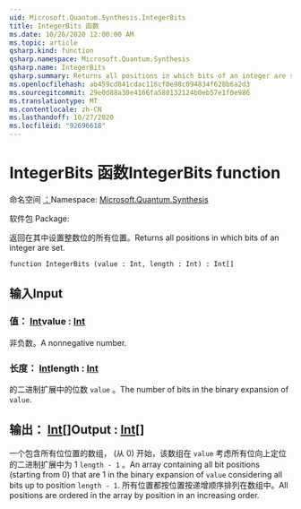 ```yaml
---
uid: Microsoft.Quantum.Synthesis.IntegerBits
title: IntegerBits 函数
ms.date: 10/26/2020 12:00:00 AM
ms.topic: article
qsharp.kind: function
qsharp.namespace: Microsoft.Quantum.Synthesis
qsharp.name: IntegerBits
qsharp.summary: Returns all positions in which bits of an integer are set.
ms.openlocfilehash: ab459cd841cdac116cf0e98c094834f628b6a2d3
ms.sourcegitcommit: 29e0d88a30e4166fa580132124b0eb57e1f0e986
ms.translationtype: MT
ms.contentlocale: zh-CN
ms.lasthandoff: 10/27/2020
ms.locfileid: "92696618"
---
```

# <a name="integerbits-function"></a><span data-ttu-id="276b3-102">IntegerBits 函数</span><span class="sxs-lookup"><span data-stu-id="276b3-102">IntegerBits function</span></span>

<span data-ttu-id="276b3-103">命名空间 [：](xref:Microsoft.Quantum.Synthesis)</span><span class="sxs-lookup"><span data-stu-id="276b3-103">Namespace: [Microsoft.Quantum.Synthesis](xref:Microsoft.Quantum.Synthesis)</span></span>

<span data-ttu-id="276b3-104">软件包 [](https://nuget.org/packages/)</span><span class="sxs-lookup"><span data-stu-id="276b3-104">Package: [](https://nuget.org/packages/)</span></span>


<span data-ttu-id="276b3-105">返回在其中设置整数位的所有位置。</span><span class="sxs-lookup"><span data-stu-id="276b3-105">Returns all positions in which bits of an integer are set.</span></span>

```qsharp
function IntegerBits (value : Int, length : Int) : Int[]
```


## <a name="input"></a><span data-ttu-id="276b3-106">输入</span><span class="sxs-lookup"><span data-stu-id="276b3-106">Input</span></span>

### <a name="value--int"></a><span data-ttu-id="276b3-107">值： [Int](xref:microsoft.quantum.lang-ref.int)</span><span class="sxs-lookup"><span data-stu-id="276b3-107">value : [Int](xref:microsoft.quantum.lang-ref.int)</span></span>

<span data-ttu-id="276b3-108">非负数。</span><span class="sxs-lookup"><span data-stu-id="276b3-108">A nonnegative number.</span></span>


### <a name="length--int"></a><span data-ttu-id="276b3-109">长度： [Int](xref:microsoft.quantum.lang-ref.int)</span><span class="sxs-lookup"><span data-stu-id="276b3-109">length : [Int](xref:microsoft.quantum.lang-ref.int)</span></span>

<span data-ttu-id="276b3-110">的二进制扩展中的位数 `value` 。</span><span class="sxs-lookup"><span data-stu-id="276b3-110">The number of bits in the binary expansion of `value`.</span></span>



## <a name="output--int"></a><span data-ttu-id="276b3-111">输出： [Int](xref:microsoft.quantum.lang-ref.int)[]</span><span class="sxs-lookup"><span data-stu-id="276b3-111">Output : [Int](xref:microsoft.quantum.lang-ref.int)[]</span></span>

<span data-ttu-id="276b3-112">一个包含所有位位置的数组， (从 0) 开始，该数组在 `value` 考虑所有位向上定位的二进制扩展中为 1 `length - 1` 。</span><span class="sxs-lookup"><span data-stu-id="276b3-112">An array containing all bit positions (starting from 0) that are 1 in the binary expansion of `value` considering all bits up to position `length - 1`.</span></span>  <span data-ttu-id="276b3-113">所有位置都按位置按递增顺序排列在数组中。</span><span class="sxs-lookup"><span data-stu-id="276b3-113">All positions are ordered in the array by position in an increasing order.</span></span>